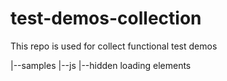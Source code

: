 # test-demos-collection
This repo is used for collect functional test demos

|--samples
    |--js
        |--hidden loading elements
